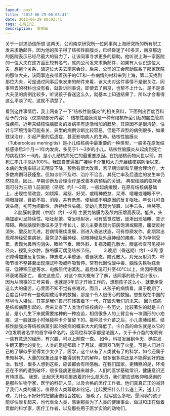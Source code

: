 ```yaml
---
layout: post
title: "2012-06-29-00:03:41"
date: 2012-06-29 00:03:41
tags: 心情日记
description:  星期五
---
```

关于一封求助信所想 
	这两天，公司南京研究所一位同事向上海研究所的所有职工发来求助邮件，因为他的孩子得了结核性脑膜炎，已经昏迷了40多天，南京那边的医院表示已经尽最大的努力了，让该同事寻求更多的帮助。他听说上海一家医院的一位大夫在这方面比较有名气，就向公司发来求助邮件，如果有人认识这位大夫，想拖个关系，请这位大夫去南京会诊。后来，公司的工会帮助联系了那家医院的那位大夫，该同事连夜带着孩子的CT和一些病情的材料来到上海，第二天找到那位大夫，可是通过同事后来发来的邮件来看，该大夫对这件事情不是很关注，同事带去的材料也没有看，就告诉同事说，即使去了南京，也帮不上什么。是不是该大夫见的病例比较多，听说孩子昏迷这么久，就基本上知道结果了，所以才会看得这么平淡了呢，这就不清楚了。


看到这件事情后，我上网查了一下“结核性脑膜炎”的相关资料，下面列出百度百科给予的介绍（仅摘取部分内容）：
结核性脑膜炎是一种有结核杆菌引起的脑血管病性疾病，近年来结核性脑膜炎的发病率有逐渐增加的趋势，其原因不是很清楚，估计与环境污染可能有关。典型的病例诊断比较容易，但是不典型的病例很多，如果耽误治疗，引起严重的后遗症，甚至影响病人的生命。结核性脑膜炎（Tubercolous meningitis）是小儿结核病中最重要的一种类型，一般多在原发结核感染后3个月一1年内发病，多见于1 ～3岁的小儿。结核性脑膜炎从起病到死亡的病程约3 ～6周，是小儿结核病死亡的最重要原因。在抗结核药物问世以前，其死亡率几乎高达100%。我国自普遍推广接种卡介苗和大力开展结核病防治以来，本病的发病率较过去明显下降，预后有很大改善，若早期诊断和早期合理治疗，大多数病例可获痊愈。但如诊断不及时、治疗不洽当，其死亡率及后遗症的发生率仍然较高。因此，早期诊断及合理治疗是改善本病预后的关键。
典型结脑的临床表现可分为三期
1.前驱期（早期）约1 ～2周，一般起病缓慢，在原有结核病基础上，出现性情改变，如烦躁、易怒、好哭，或精神倦怠、呆滞、嗜睡或睡眼不宁，两眼凝视，食欲不振、消瘦，并有低热，便秘或不明原因的反复呕吐。年长儿可自诉头痛，初可为间歇性，后持续性头痛。婴幼儿表现为皱眉、以手击头、啼哭等。 　　2.脑膜刺激期（中期）约1 ～2周 主要为脑膜为及颅内压增高表现。低热，头痛加剧可呈持续性。呕吐频繁、常呈喷射状，可有感觉过敏，逐淅出现嗜睡、意识障碍。典型脑膜刺激征多见于年长儿，婴儿主要表现为前囟饱满或膨隆，腹壁反射消失、腱反射亢进。若病情继续发展，则进入昏迷状态，可有惊厥发作。此期常出现颅神经受累病状，最常见为面神经、动眼神经及外展神经的瘫痪，多为单侧受累，表现为鼻唇沟消失、眼睑下垂、眼外斜、复视及瞳孔散大，眼底检查可见视神经炎，视乳突水肿，脉络膜可偶见结核节结。 　　3.晚期（昏迷期）约1 ～2周 意识障碍加重反复惊厥，神志进入半昏迷、昏迷状态，瞳孔散大，对光反射消失、呼吸节律不整甚至出现潮式呼吸或呼吸暂停。常有代谢性酸中毒、脑性失铁钠综合征、低钾积压症等水、电解质代谢紊乱。最后体温可升至40℃以上，终因呼吸循环衰竭而死亡。
看完这些后，对这个病大概有了了解，该同事的孩子估计很小，因为从同事的工号来看，也就是3年前才开始工作的，想想孩子这么小，就要承受这么大的痛苦，心里面不知不觉有些难过。而且，从孩子的病情看，属于晚期了，百度百科中有一些晚期成活率的数据，那是个令人很伤心的数据。想想现在中国的环境令人堪忧，其实是我们自己在残害着下一代，在毁灭我们的未来。
因为该病是结核病菌引起的，后来又查了人类治疗结核病的一些历史，比较著名的就是卡介苗，是小儿生下来就需要接种的一种疫苗，相信很多人的上臂会有一块圆形的小疤痕，这一般就是小时候接种卡介苗留下的。接种过卡介苗之后，小儿患肺结核，结核性脑膜炎等结核病菌引起的疾病的概率大大的降低了。卡介苗的命名就是以它的2位发明者名字的首字母命名的，这两位科学家都是法国人。关于卡介苗的发明有一些有意思的经历，有兴趣，可以上网查一查。
如今，科技发展到今天，确实发生翻天覆地的变化，人类的足迹都踏上了月球，探测器飞到了火星。可是人们对自己的了解似乎显得太少太少了，医学，这个从有了人类就有了的科学，如今还属于未知科学。大量的现象还是不能得到有力的解释，很多很多病还是不能得到好的医治。我想，很多人想到这些，应该都会有所感触。在我们国家，更糟糕的是，环境还在不断的遭到破坏，很多怪病更是越来越多，人们的医学基础常识，健康意识还有待提高。
我想，比起天天电视里放着的什么航天员，我们更应该敬仰和感谢的是那些生物学家，医学的科研人员，以及合格的医疗工作者。他们真真正正的减轻了我们人类的痛苦，值得全人类尊敬和铭记。比起要把什么什么送上天，送上月球，为什么不好好的把健康送给百姓呢。
挺晚了，就写这么多吧，愿同事的孩子能尽快康复起来，也代表全人类，感谢那些为了人类的健康事业，做过和正在做着贡献的科学家，医疗工作者，以及那些用于医学实验的动物们。

